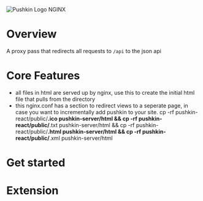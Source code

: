 ![Pushkin Logo](http://i.imgur.com/ncRJMJ5.png)
NGINX

# Overview

A proxy pass that redirects all requests to `/api` to the json api

# Core Features
* all files in html are served up by nginx, use this to create the initial html file that pulls from the directory
* this nginx.conf has a section to redirect views to a seperate page, in case you want to incrementally add pushkin to your site.
cp -rf pushkin-react/public/**.ico pushkin-server/html &&
cp -rf pushkin-react/public/**.txt pushkin-server/html &&
cp -rf pushkin-react/public/**.html pushkin-server/html &&
cp -rf pushkin-react/public/**.xml pushkin-server/html 

# Get started

# Extension